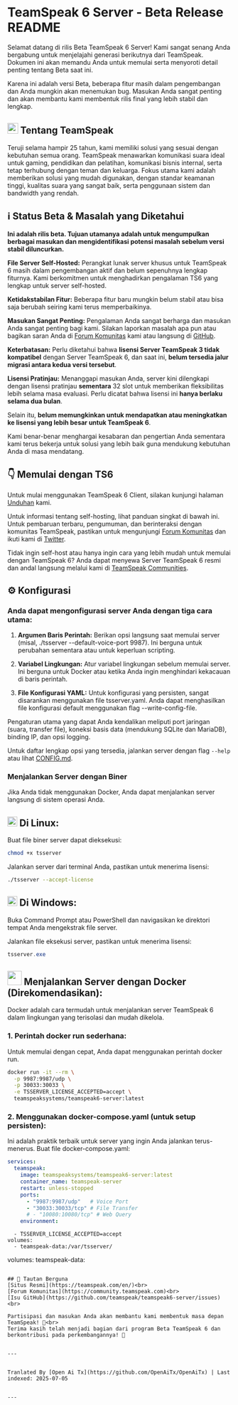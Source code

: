 # TeamSpeak 6 Server - Beta Release README

Selamat datang di rilis Beta TeamSpeak 6 Server! Kami sangat senang Anda bergabung untuk menjelajahi generasi berikutnya dari TeamSpeak. Dokumen ini akan memandu Anda untuk memulai serta menyoroti detail penting tentang Beta saat ini.

Karena ini adalah versi Beta, beberapa fitur masih dalam pengembangan dan Anda mungkin akan menemukan bug. Masukan Anda sangat penting dan akan membantu kami membentuk rilis final yang lebih stabil dan lengkap.

<h2><img width="24" src="/icons/teamspeak_blue.svg">&nbsp;Tentang TeamSpeak</h2>

Teruji selama hampir 25 tahun, kami memiliki solusi yang sesuai dengan kebutuhan semua orang. TeamSpeak menawarkan komunikasi suara ideal untuk gaming, pendidikan dan pelatihan, komunikasi bisnis internal, serta tetap terhubung dengan teman dan keluarga. Fokus utama kami adalah memberikan solusi yang mudah digunakan, dengan standar keamanan tinggi, kualitas suara yang sangat baik, serta penggunaan sistem dan bandwidth yang rendah.

## ℹ️ Status Beta & Masalah yang Diketahui
**Ini adalah rilis beta. Tujuan utamanya adalah untuk mengumpulkan berbagai masukan dan mengidentifikasi potensi masalah sebelum versi stabil diluncurkan.**

**File Server Self-Hosted:** Perangkat lunak server khusus untuk TeamSpeak 6 masih dalam pengembangan aktif dan belum sepenuhnya lengkap fiturnya. Kami berkomitmen untuk menghadirkan pengalaman TS6 yang lengkap untuk server self-hosted.

**Ketidakstabilan Fitur:** Beberapa fitur baru mungkin belum stabil atau bisa saja berubah seiring kami terus memperbaikinya.

**Masukan Sangat Penting:** Pengalaman Anda sangat berharga dan masukan Anda sangat penting bagi kami. Silakan laporkan masalah apa pun atau bagikan saran Anda di [Forum Komunitas](https://community.teamspeak.com/c/teamspeak-6-server/45) kami atau langsung di [GitHub](https://github.com/teamspeak/teamspeak6-server/issues).

**Keterbatasan:** Perlu diketahui bahwa **lisensi Server TeamSpeak 3 tidak kompatibel** dengan Server TeamSpeak 6, dan saat ini, **belum tersedia jalur migrasi antara kedua versi tersebut**.

**Lisensi Pratinjau:** Menanggapi masukan Anda, server kini dilengkapi dengan lisensi pratinjau **sementara** 32 slot untuk memberikan fleksibilitas lebih selama masa evaluasi. Perlu dicatat bahwa lisensi ini **hanya berlaku selama dua bulan**.

Selain itu, **belum memungkinkan untuk mendapatkan atau meningkatkan ke lisensi yang lebih besar untuk TeamSpeak 6**.

Kami benar-benar menghargai kesabaran dan pengertian Anda sementara kami terus bekerja untuk solusi yang lebih baik guna mendukung kebutuhan Anda di masa mendatang.

## 👇 Memulai dengan TS6
Untuk mulai menggunakan TeamSpeak 6 Client, silakan kunjungi halaman [Unduhan](https://teamspeak.com/en/downloads/) kami.

Untuk informasi tentang self-hosting, lihat panduan singkat di bawah ini. Untuk pembaruan terbaru, pengumuman, dan berinteraksi dengan komunitas TeamSpeak, pastikan untuk mengunjungi [Forum Komunitas](https://community.teamspeak.com/) dan ikuti kami di [Twitter](https://x.com/teamspeak).

Tidak ingin self-host atau hanya ingin cara yang lebih mudah untuk memulai dengan TeamSpeak 6? Anda dapat menyewa Server TeamSpeak 6 resmi dan andal langsung melalui kami di [TeamSpeak Communities](https://www.myteamspeak.com/communities).
## ⚙️ Konfigurasi
### Anda dapat mengonfigurasi server Anda dengan tiga cara utama:

1. **Argumen Baris Perintah:** Berikan opsi langsung saat memulai server (misal, ./tsserver --default-voice-port 9987). Ini berguna untuk perubahan sementara atau untuk keperluan scripting.

2. **Variabel Lingkungan:** Atur variabel lingkungan sebelum memulai server. Ini berguna untuk Docker atau ketika Anda ingin menghindari kekacauan di baris perintah.

3. **File Konfigurasi YAML:** Untuk konfigurasi yang persisten, sangat disarankan menggunakan file tsserver.yaml. Anda dapat menghasilkan file konfigurasi default menggunakan flag --write-config-file.

Pengaturan utama yang dapat Anda kendalikan meliputi port jaringan (suara, transfer file), koneksi basis data (mendukung SQLite dan MariaDB), binding IP, dan opsi logging.

Untuk daftar lengkap opsi yang tersedia, jalankan server dengan flag `--help` atau lihat [CONFIG.md](https://raw.githubusercontent.com/teamspeak/teamspeak6-server/main/CONFIG.md).

### Menjalankan Server dengan Biner
Jika Anda tidak menggunakan Docker, Anda dapat menjalankan server langsung di sistem operasi Anda.

<h2><img width="22" src="/icons/linux.svg">&nbsp;Di Linux:</h2>

Buat file biner server dapat dieksekusi:
```sh
chmod +x tsserver
```

Jalankan server dari terminal Anda, pastikan untuk menerima lisensi:

```sh
./tsserver --accept-license
```

<h2><img width="22" src="/icons/windows.svg">&nbsp;Di Windows:</h2>

Buka Command Prompt atau PowerShell dan navigasikan ke direktori tempat Anda mengekstrak file server.

Jalankan file eksekusi server, pastikan untuk menerima lisensi:
```powershell
tsserver.exe
```

<h2><img width="32" src="/icons/docker.svg">&nbsp;Menjalankan Server dengan Docker (Direkomendasikan):</h2>
Docker adalah cara termudah untuk menjalankan server TeamSpeak 6 dalam lingkungan yang terisolasi dan mudah dikelola.

### 1. Perintah docker run sederhana:

Untuk memulai dengan cepat, Anda dapat menggunakan perintah docker run.

```sh
docker run -it --rm \
  -p 9987:9987/udp \
  -p 30033:30033 \
  -e TSSERVER_LICENSE_ACCEPTED=accept \
  teamspeaksystems/teamspeak6-server:latest
```

### 2. Menggunakan docker-compose.yaml (untuk setup persisten):
Ini adalah praktik terbaik untuk server yang ingin Anda jalankan terus-menerus. Buat file docker-compose.yaml:

```yaml
services:
  teamspeak:
    image: teamspeaksystems/teamspeak6-server:latest
    container_name: teamspeak-server
    restart: unless-stopped
    ports:
      - "9987:9987/udp"   # Voice Port
      - "30033:30033/tcp" # File Transfer
      # - "10080:10080/tcp" # Web Query
    environment:
```
      - TSSERVER_LICENSE_ACCEPTED=accept
    volumes:
      - teamspeak-data:/var/tsserver/

volumes:
  teamspeak-data:
```

## 🔗 Tautan Berguna
[Situs Resmi](https://teamspeak.com/en/)<br>
[Forum Komunitas](https://community.teamspeak.com)<br>
[Isu GitHub](https://github.com/teamspeak/teamspeak6-server/issues)<br>

Partisipasi dan masukan Anda akan membantu kami membentuk masa depan TeamSpeak! 💙<br>
Terima kasih telah menjadi bagian dari program Beta TeamSpeak 6 dan berkontribusi pada perkembangannya! 🫡

---

Tranlated By [Open Ai Tx](https://github.com/OpenAiTx/OpenAiTx) | Last indexed: 2025-07-05

---